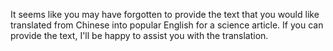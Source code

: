 It seems like you may have forgotten to provide the text that you would like translated from Chinese into popular English for a science article. If you can provide the text, I'll be happy to assist you with the translation.